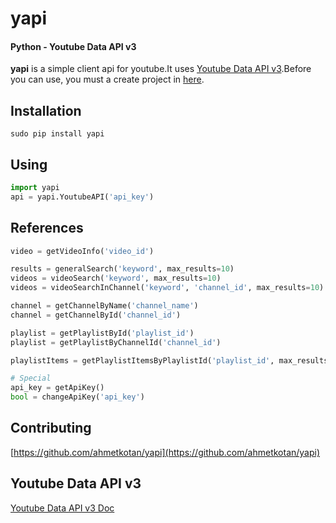 yapi
===================
#### Python - Youtube Data API v3

**yapi** is a simple client api for youtube.It uses [Youtube Data API v3](https://developers.google.com/youtube/v3/).Before you can use, you must a create project in [here](https://console.developers.google.com/apis/api/youtube/overview).

## Installation
``` 
sudo pip install yapi
```

## Using
```python
import yapi
api = yapi.YoutubeAPI('api_key')
```

## References
```python
video = getVideoInfo('video_id')

results = generalSearch('keyword', max_results=10)
videos = videoSearch('keyword', max_results=10)
videos = videoSearchInChannel('keyword', 'channel_id', max_results=10)

channel = getChannelByName('channel_name')
channel = getChannelById('channel_id')

playlist = getPlaylistById('playlist_id')
playlist = getPlaylistByChannelId('channel_id')

playlistItems = getPlaylistItemsByPlaylistId('playlist_id', max_results=20)

# Special
api_key = getApiKey()
bool = changeApiKey('api_key')
```

## Contributing
[https://github.com/ahmetkotan/yapi](https://github.com/ahmetkotan/yapi)

## Youtube Data API v3
[Youtube Data API v3 Doc](https://developers.google.com/youtube/v3/)
